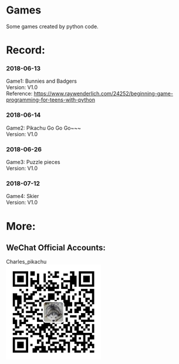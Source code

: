 # Games
Some games created by python code.
# Record:
### 2018-06-13  
Game1: Bunnies and Badgers  
Version: V1.0  
Reference: https://www.raywenderlich.com/24252/beginning-game-programming-for-teens-with-python  
### 2018-06-14  
Game2: Pikachu Go Go Go~~~  
Version: V1.0  
### 2018-06-26  
Game3: Puzzle pieces  
Version: V1.0  
### 2018-07-12  
Game4: Skier  
Version: V1.0
# More:
## WeChat Official Accounts:
Charles_pikachu  
![img](pikachu.jpg)